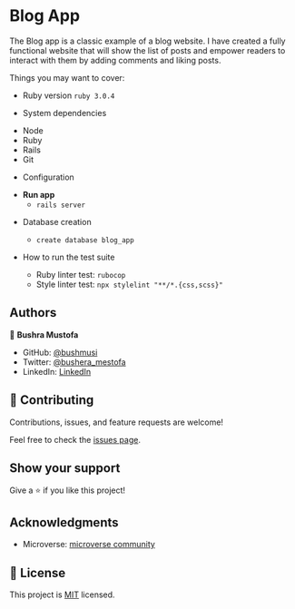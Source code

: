 # Blog App

The Blog app is a classic example of a blog website. I have created a fully functional website that will show the list of posts and empower readers to interact with them by adding comments and liking posts.

Things you may want to cover:

* Ruby version
`ruby 3.0.4`

* System dependencies
- Node
- Ruby
- Rails
- Git

* Configuration
- **Run app**
  - ``rails server``

* Database creation
  - ``create database blog_app``

* How to run the test suite
  - Ruby linter test: ``rubocop``
  - Style linter test: ``npx stylelint "**/*.{css,scss}"``

## Authors

👤 **Bushra Mustofa**

- GitHub: [@bushmusi](https://github.com/bushmusi)
- Twitter: [@bushera_mestofa](https://twitter.com/bushera_mestofa)
- LinkedIn: [LinkedIn](https://www.linkedin.com/in/bushra-mustofa)


## 🤝 Contributing

Contributions, issues, and feature requests are welcome!

Feel free to check the [issues page](https://github.com/bushmusi/my-catalogue/issues).

## Show your support

Give a ⭐️ if you like this project!

## Acknowledgments

- Microverse: [microverse community](https://github.com/microverseinc)

## 📝 License

This project is [MIT](./MIT.md) licensed.
